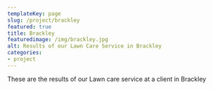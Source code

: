 ```yaml
---
templateKey: page
slug: /project/brackley
featured: true
title: Brackley
featuredimage: /img/brackley.jpg
alt: Results of our Lawn Care Service in Brackley
categories:
- project
---
```

These are the results of our Lawn care service at a client in Brackley



